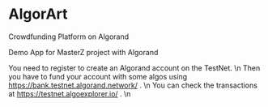 # AlgorArt
Crowdfunding Platform on Algorand

Demo App for MasterZ project with Algorand

You need to register to create an Algorand account on the TestNet. \n
Then you have to fund your account with some algos using https://bank.testnet.algorand.network/ . \n
You can check the transactions at https://testnet.algoexplorer.io/ . \n
